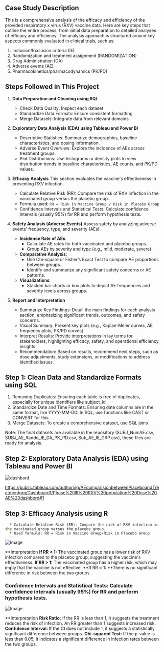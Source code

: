 ## Case Study Description

This is a comprehensive analysis of the efficacy and efficiency of the provided respiratory x virus (RXV) vaccine data. Here are key steps that outline the entire process, from initial data preparation to detailed analyses of efficacy and efficiency. The analysis approach is structured around key aspects commonly evaluated in clinical trials, such as:

1. Inclusion/Exclusion criteria (IE)
2. Randomization and treatment assignment (RANDOMIZATION)
3. Drug Administration (DA)
4. Adverse events (AE) 
5. Pharmacokinetics/pharmacodynamics (PK/PD)

## Steps Followed in This Project

1. **Data Preparation and Cleaning using SQL**
   - Check Data Quality: Inspect each dataset
   - Standardize Data Formats: Ensure consistent formatting
   - Merge Datasets: Integrate data from relevant domains

2. **Exploratory Data Analysis (EDA) using Tableau and Power BI**
   - Descriptive Statistics: Summarize demographics, baseline characteristics, and dosing information.
   - Adverse Event Overview: Explore the incidence of AEs across treatment groups.
   - Plot Distributions: Use histograms or density plots to view distribution trends in baseline characteristics, AE counts, and PK/PD values.

3. **Efficacy Analysis**
      This section evaluates the vaccine's effectiveness in preventing RXV infection.
   - Calculate Relative Risk (RR): Compare the risk of RXV infection in the vaccinated group versus the placebo group.
   - Formula used: `RR = Risk in Vaccine Group / Risk in Placebo Group`
   - Confidence Intervals and Statistical Tests: Calculate confidence intervals (usually 95%) for RR and perform hypothesis tests.

4. **Safety Analysis (Adverse Events)**
    Assess safety by analyzing adverse events' frequency, type, and severity (AEs).
   - **Incidence Rate of AEs**:
      - Calculate AE rates for both vaccinated and placebo groups.
      - Group AEs by severity and type (e.g., mild, moderate, severe).
   - **Comparative Analysis**:
      - Use Chi-square or Fisher’s Exact Test to compare AE proportions between groups.
      - Identify and summarize any significant safety concerns or AE patterns.
   - **Visualizations**:
      - Stacked bar charts or box plots to depict AE frequencies and severity levels across groups.

5. **Report and Interpretation**
   - Summarize Key Findings: Detail the main findings for each analysis section, emphasizing significant trends, outcomes, and safety concerns.
   - Visual Summary: Present key plots (e.g., Kaplan-Meier curves, AE frequency plots, PK/PD curves).
   - Interpret Results: Provide interpretations in lay terms for stakeholders, highlighting efficacy, safety, and operational efficiency insights.
   - Recommendation: Based on results, recommend next steps, such as dose adjustments, study extensions, or modifications to address identified issues.

## Step 1: Clean Data and Standardize Formats using SQL

1. Removing Duplicates: Ensuring each table is free of duplicates, especially for unique identifiers like subject_id
2. Standardize Date and Time Formats: Ensuring date columns are in the same format, like YYYY-MM-DD. In SQL, use functions like CAST or CONVERT for this.
3. Merge Datasets: To create a comprehensive dataset, use SQL joins

Note: The final datasets are available in the repository (SUBJ_NumAE.csv, SUBJ_AE_Rando_IE_DA_PK_PD.csv, Sub_AE_IE_GRP.csv), these files are ready for analysis. 

## Step 2: Exploratory Data Analysis (EDA) using Tableau and Power BI

![dashbord](https://github.com/user-attachments/assets/7b7550c6-abce-4a31-8e66-dee0339d81ff)

https://public.tableau.com/authoring/AEcomparisionbetweenPlaceboandTreatmentgrp/Dashboard1/Phase%20III%20RXV%20population%20Dose%20AE%20dashbord#1

## Step 3: Efficacy Analysis using R
      * Calculate Relative Risk (RR): Compare the risk of RXV infection in the vaccinated group versus the placebo group.
      * Used formula: RR = Risk in Vaccine Group/Risk in Placebo Group

![Image](https://github.com/user-attachments/assets/c96d128f-beff-48e6-a348-76700505b890)

**Interpretation
**If RR < 1:** The vaccinated group has a lower risk of RXV infection compared to the placebo group, suggesting the vaccine's effectiveness.
**If RR > 1:** The vaccinated group has a higher risk, which may imply that the vaccine is not effective.
**If RR ≈ 1: **There is no significant difference in risk between the two groups.

### Confidence Intervals and Statistical Tests: Calculate confidence intervals (usually 95%) for RR and perform hypothesis tests.

![Image](https://github.com/user-attachments/assets/f3ae32b8-a536-4a50-b5db-e2542b7b8855)

**Interpretation
**Risk Ratio:** If the RR is less than 1, it suggests the treatment reduces the risk of infection. An RR greater than 1 suggests increased risk.
**Confidence Interval:** If the CI does not include 1, it suggests a statistically significant difference between groups.
**Chi-squared Test:** If the p-value is less than 0.05, it indicates a significant difference in infection rates between the two groups.
